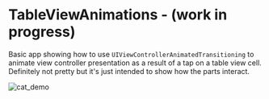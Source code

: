 # TableViewAnimations - (work in progress)
Basic app showing how to use `UIViewControllerAnimatedTransitioning` to animate view controller presentation as a result of a tap on a table view cell. Definitely not pretty but it's just intended to show how the parts interact.

![cat_demo](https://cloud.githubusercontent.com/assets/1094280/20963350/e0aedf48-bc21-11e6-8228-870db11c8c94.gif)
